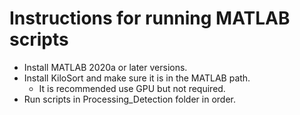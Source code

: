 # Instructions for running MATLAB scripts
- Install MATLAB 2020a or later versions.
- Install KiloSort and make sure it is in the MATLAB path.
  - It is recommended use GPU but not required.
- Run scripts in Processing_Detection folder in order.
